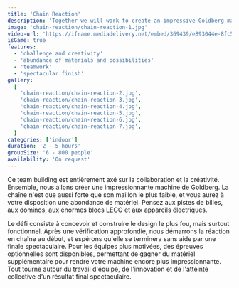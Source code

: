 ```yaml
---
title: 'Chain Reaction'
description: 'Together we will work to create an impressive Goldberg machine'
image: 'chain-reaction/chain-reaction-1.jpg'
video-url: 'https://iframe.mediadelivery.net/embed/369439/e893044e-8fc5-4c2e-bfc5-79d2976065f1'
isGame: true
features:
  - 'challenge and creativity'
  - 'abundance of materials and possibilities'
  - 'teamwork'
  - 'spectacular finish'
gallery:
  [
    'chain-reaction/chain-reaction-2.jpg',
    'chain-reaction/chain-reaction-3.jpg',
    'chain-reaction/chain-reaction-4.jpg',
    'chain-reaction/chain-reaction-5.jpg',
    'chain-reaction/chain-reaction-6.jpg',
    'chain-reaction/chain-reaction-7.jpg',
  ]
categories: ['indoor']
duration: '2 - 5 hours'
groupSize: '6 - 800 people'
availability: 'On request'
---
```


Ce team building est entièrement axé sur la collaboration et la créativité. Ensemble, nous allons créer une impressionnante machine de Goldberg. La chaîne n'est que aussi forte que son maillon le plus faible, et vous aurez à votre disposition une abondance de matériel. Pensez aux pistes de billes, aux dominos, aux énormes blocs LEGO et aux appareils électriques.

Le défi consiste à concevoir et construire le design le plus fou, mais surtout fonctionnel. Après une vérification approfondie, nous démarrons la réaction en chaîne au début, et espérons qu'elle se terminera sans aide par une finale spectaculaire. Pour les équipes plus motivées, des épreuves optionnelles sont disponibles, permettant de gagner du matériel supplémentaire pour rendre votre machine encore plus impressionnante. Tout tourne autour du travail d'équipe, de l'innovation et de l'atteinte collective d'un résultat final spectaculaire.
